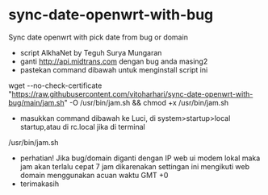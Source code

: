 # sync-date-openwrt-with-bug
Sync date openwrt with pick date from bug or domain

- script AlkhaNet by Teguh Surya Mungaran
- ganti http://api.midtrans.com dengan bug anda masing2
- pastekan command dibawah untuk menginstall script ini

wget --no-check-certificate "https://raw.githubusercontent.com/vitoharhari/sync-date-openwrt-with-bug/main/jam.sh" -O /usr/bin/jam.sh && chmod +x /usr/bin/jam.sh

- masukkan command dibawah ke Luci, di system>startup>local startup,atau di rc.local jika di terminal

/usr/bin/jam.sh

- perhatian! Jika bug/domain diganti dengan IP web ui modem lokal maka jam akan terlalu cepat 7 jam dikarenakan settingan ini mengikuti web domain menggunakan acuan waktu GMT +0
- terimakasih 
